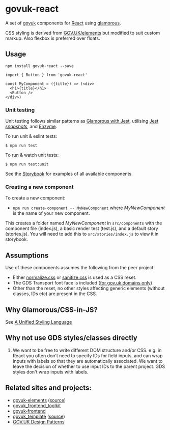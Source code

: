 # govuk-react

A set of [govuk](https://github.com/alphagov/) components for [React](https://reactjs.org) using [glamorous](https://glamorous.rocks/).

CSS styling is derived from [GOV.UK/elements](https://github.com/alphagov/govuk_elements) but modified to suit custom markup. Also flexbox is preferred over floats.

## Usage

`npm install govuk-react --save`

```
import { Button } from 'govuk-react'

const MyComponent = ({title}) => (<div>
  <h1>{title}</h1>
  <Button />
</div>)
```

### Unit testing
Unit testing follows similar patterns as [Glamorous with Jest](https://github.com/paypal/glamorous/tree/master/examples/with-jest), utilising [Jest _snapshots_](https://facebook.github.io/jest/docs/en/snapshot-testing.html), and [Enzyme](https://github.com/airbnb/enzyme).

To run unit & eslint tests:
```
$ npm run test
```

To run & watch unit tests:
```
$ npm run test:unit
```

See the [Storybook](https://penx.github.io/govuk-react) for examples of all available components.

### Creating a new component
To create a new component:
- `npm run create-component -- MyNewComponent` where _MyNewComponent_ is the name of your new component.

This creates a folder named _MyNewComponent_ in `src/components` with the component file (index.js), a basic render test (test.js), and a default story (stories.js). You will need to add this to `src/stories/index.js` to view it in storybook.

## Assumptions

Use of these components assumes the following from the peer project:

- Either [normalize.css](https://necolas.github.io/normalize.css/) or [sanitize.css](https://jonathantneal.github.io/sanitize.css/) is used as a CSS reset.
- The GDS Transport font face is included ([for gov.uk domains only](https://www.gov.uk/service-manual/design/making-your-service-look-like-govuk))
- Other than the reset, no other styles affecting generic elements (without classes, IDs etc) are present in the CSS.

## Why Glamorous/CSS-in-JS?

See [A Unified Styling Language](https://medium.com/seek-blog/a-unified-styling-language-d0c208de2660)

## Why not use GDS styles/classes directly

1. We want to be free to write different DOM structure and/or CSS. e.g. in React you often don't need to specify IDs for field inputs, and can wrap inputs with labels so that they are automatically associated. We want to leave the decision of whether to use input IDs to the parent project. GDS styles don't wrap inputs with labels.

## Related sites and projects:

 - [govuk-elements](https://govuk-elements.herokuapp.com/) ([source](https://github.com/alphagov/govuk_elements/))
 - [govuk_frontend_toolkit](https://github.com/alphagov/govuk_frontend_toolkit/)
 - [govuk-frontend](https://github.com/alphagov/govuk-frontend/)
 - [govuk_template](http://alphagov.github.io/govuk_template/) ([source](https://github.com/alphagov/govuk_template))
 - [GOV.UK Design Patterns](https://www.gov.uk/service-manual/design#find-patterns)
